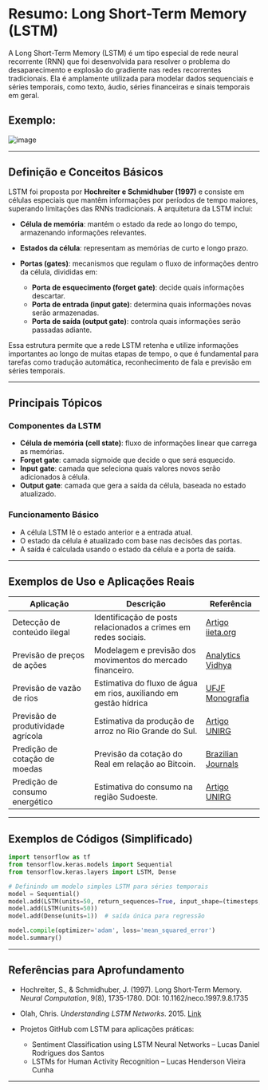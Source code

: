 # Resumo: Long Short-Term Memory (LSTM)

A Long Short-Term Memory (LSTM) é um tipo especial de rede neural recorrente (RNN) que foi desenvolvida para resolver o problema do desaparecimento e explosão do gradiente nas redes recorrentes tradicionais. Ela é amplamente utilizada para modelar dados sequenciais e séries temporais, como texto, áudio, séries financeiras e sinais temporais em geral.

## Exemplo: 

![image](https://github.com/user-attachments/assets/a4afd3f1-d622-46f1-b271-07c5bbcf6f76)

---

## Definição e Conceitos Básicos

LSTM foi proposta por **Hochreiter e Schmidhuber (1997)** e consiste em células especiais que mantêm informações por períodos de tempo maiores, superando limitações das RNNs tradicionais. A arquitetura da LSTM inclui:

* **Célula de memória**: mantém o estado da rede ao longo do tempo, armazenando informações relevantes.
* **Estados da célula**: representam as memórias de curto e longo prazo.
* **Portas (gates)**: mecanismos que regulam o fluxo de informações dentro da célula, divididas em:

  * **Porta de esquecimento (forget gate)**: decide quais informações descartar.
  * **Porta de entrada (input gate)**: determina quais informações novas serão armazenadas.
  * **Porta de saída (output gate)**: controla quais informações serão passadas adiante.

Essa estrutura permite que a rede LSTM retenha e utilize informações importantes ao longo de muitas etapas de tempo, o que é fundamental para tarefas como tradução automática, reconhecimento de fala e previsão em séries temporais.

---

## Principais Tópicos

### Componentes da LSTM

* **Célula de memória (cell state)**: fluxo de informações linear que carrega as memórias.
* **Forget gate**: camada sigmoide que decide o que será esquecido.
* **Input gate**: camada que seleciona quais valores novos serão adicionados à célula.
* **Output gate**: camada que gera a saída da célula, baseada no estado atualizado.

### Funcionamento Básico

* A célula LSTM lê o estado anterior e a entrada atual.
* O estado da célula é atualizado com base nas decisões das portas.
* A saída é calculada usando o estado da célula e a porta de saída.

---

## Exemplos de Uso e Aplicações Reais

| Aplicação                          | Descrição                                                         | Referência                                                                                                                                                |
| ---------------------------------- | ----------------------------------------------------------------- | --------------------------------------------------------------------------------------------------------------------------------------------------------- |
| Detecção de conteúdo ilegal        | Identificação de posts relacionados a crimes em redes sociais.    | [Artigo iieta.org](https://iieta.org/journals/ria/paper/10.18280/ria.370630)                                                                              |
| Previsão de preços de ações        | Modelagem e previsão dos movimentos do mercado financeiro.        | [Analytics Vidhya](https://www.analyticsvidhya.com/blog/2021/12/stock-price-prediction-using-lstm/)                                                       |
| Previsão de vazão de rios          | Estimativa do fluxo de água em rios, auxiliando em gestão hídrica | [UFJF Monografia](https://www2.ufjf.br/engcomputacional/wp-content/uploads/sites/482/2018/09/Monografia_LucasVassalli.pdf)                                |
| Previsão de produtividade agrícola | Estimativa da produção de arroz no Rio Grande do Sul.             | [Artigo UNIRG](https://scholar.archive.org/work/c3bantxembdr5pylzvq4sslt4a/access/wayback/http://ojs.unirg.edu.br/index.php/1/article/download/3428/1796) |
| Predição de cotação de moedas      | Previsão da cotação do Real em relação ao Bitcoin.                | [Brazilian Journals](https://ojs.brazilianjournals.com.br/ojs/index.php/BRJD/article/view/57659)                                                          |
| Predição de consumo energético     | Estimativa do consumo na região Sudoeste.                         | [Artigo UNIRG](https://ojs.unirg.edu.br/index.php/1/article/view/3255)                                                                                    |

---

## Exemplos de Códigos (Simplificado)

```python
import tensorflow as tf
from tensorflow.keras.models import Sequential
from tensorflow.keras.layers import LSTM, Dense

# Definindo um modelo simples LSTM para séries temporais
model = Sequential()
model.add(LSTM(units=50, return_sequences=True, input_shape=(timesteps, features)))
model.add(LSTM(units=50))
model.add(Dense(units=1))  # saída única para regressão

model.compile(optimizer='adam', loss='mean_squared_error')
model.summary()
```

---

## Referências para Aprofundamento

* Hochreiter, S., & Schmidhuber, J. (1997). Long Short-Term Memory. *Neural Computation*, 9(8), 1735-1780. DOI: 10.1162/neco.1997.9.8.1735
* Olah, Chris. *Understanding LSTM Networks*. 2015. [Link](https://colah.github.io/posts/2015-08-Understanding-LSTMs/)
* Projetos GitHub com LSTM para aplicações práticas:

  * Sentiment Classification using LSTM Neural Networks – Lucas Daniel Rodrigues dos Santos
  * LSTMs for Human Activity Recognition – Lucas Henderson Vieira Cunha

---

